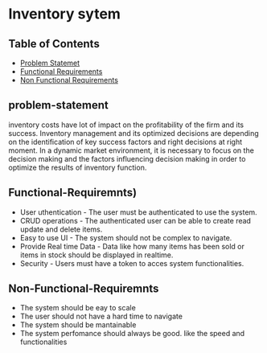 # Inventory sytem
## Table of Contents
 - [Problem Statemet](#problem-statement)
 - [Functional Requirements](#Functional-Requiremnts)
 - [Non Functional Requirements](#Non-Functional-Requiremnts)
## problem-statement
 inventory costs have lot of impact on the profitability of the firm and its success. Inventory management and its optimized decisions are depending on the identification of key success factors and right decisions at right moment. In  a  dynamic  market  environment,  it  is  necessary  to  focus  on  the  decision  making  and  the  factors  influencing decision making in order to optimize the results of inventory function. 
## Functional-Requiremnts)
- User uthentication - The user must be authenticated to use the system.
- CRUD operations - The authenticated user can be able to create read update and delete items.
- Easy to use UI - The system should not be complex to navigate.
- Provide Real time Data - Data like how many items has been sold or items in stock should be displayed in realtime.
- Security - Users must have a token to acces system functionalities.
## Non-Functional-Requiremnts
- The system should be eay to scale
- The user should not have a hard time to navigate
- The system should be mantainable
- The system perfomance should always be good. like the speed and functionalities
